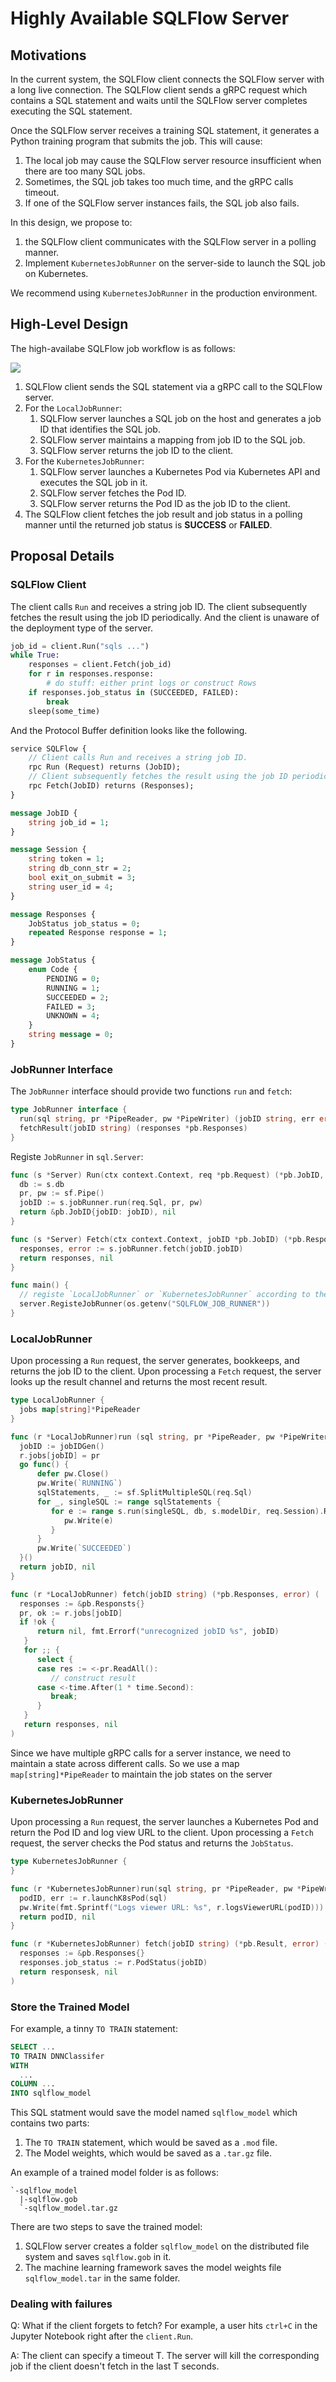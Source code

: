 # Highly Available SQLFlow Server

## Motivations

In the current system, the SQLFlow client connects the SQLFlow server with a long live connection.
The SQLFlow client sends a gRPC request which contains a SQL statement and waits until the SQLFlow server completes executing the SQL statement.

Once the SQLFlow server receives a training SQL statement, it generates a Python training program that submits the job. This will cause:

1. The local job may cause the SQLFlow server resource insufficient when there are too many SQL jobs.
1. Sometimes, the SQL job takes too much time, and the gRPC calls timeout.
1. If one of the SQLFlow server instances fails, the SQL job also fails.

In this design, we propose to:

1. the SQLFlow client communicates with the SQLFlow server in a polling manner.
1. Implement `KubernetesJobRunner` on the server-side to launch the SQL job on Kubernetes.

We recommend using `KubernetesJobRunner` in the production environment.

## High-Level Design

The high-availabe SQLFlow job workflow is as follows:

<img src="figures/cluster_job_runner.png">

1. SQLFlow client sends the SQL statement via a gRPC call to the SQLFlow server.
1. For the `LocalJobRunner`:
    1. SQLFlow server launches a SQL job on the host and generates a job ID that identifies the SQL job.
    1. SQLFlow server maintains a mapping from job ID to the SQL job.
    1. SQLFlow server returns the job ID to the client.
1. For the `KubernetesJobRunner`:
    1. SQLFlow server launches a Kubernetes Pod via Kubernetes API and executes the SQL job in it.
    1. SQLFlow server fetches the Pod ID.
    1. SQLFlow server returns the Pod ID as the job ID to the client.
1. The SQLFlow client fetches the job result and job status in a polling manner until the returned job status is **SUCCESS** or **FAILED**.

## Proposal Details

### SQLFlow Client

The client calls `Run` and receives a string job ID. The client subsequently fetches the result using the job ID periodically. And the client is unaware of the deployment type of the server.

```python
job_id = client.Run("sqls ...")
while True:
    responses = client.Fetch(job_id)
    for r in responses.response:
        # do stuff: either print logs or construct Rows
    if responses.job_status in (SUCCEEDED, FAILED):
        break
    sleep(some_time)
```

And the Protocol Buffer definition looks like the following.

```proto
service SQLFlow {
    // Client calls Run and receives a string job ID.
    rpc Run (Request) returns (JobID);
    // Client subsequently fetches the result using the job ID periodically.
    rpc Fetch(JobID) returns (Responses);
}

message JobID {
    string job_id = 1;
}

message Session {
    string token = 1;
    string db_conn_str = 2;
    bool exit_on_submit = 3;
    string user_id = 4;
}

message Responses {
    JobStatus job_status = 0;
    repeated Response response = 1;
}

message JobStatus {
    enum Code {
        PENDING = 0;
        RUNNING = 1;
        SUCCEEDED = 2;
        FAILED = 3;
        UNKNOWN = 4;
    }
    string message = 0;
}
```

### JobRunner Interface

The `JobRunner` interface should provide two functions `run` and `fetch`:

```go
type JobRunner interface {
  run(sql string, pr *PipeReader, pw *PipeWriter) (jobID string, err error){
  fetchResult(jobID string) (responses *pb.Responses)
}
```

Registe `JobRunner` in `sql.Server`:

```go
func (s *Server) Run(ctx context.Context, req *pb.Request) (*pb.JobID, error) {
  db := s.db
  pr, pw := sf.Pipe()
  jobID := s.jobRunner.run(req.Sql, pr, pw)
  return &pb.JobID{jobID: jobID), nil
}

func (s *Server) Fetch(ctx context.Context, jobID *pb.JobID) (*pb.Responses, error) {
  responses, error := s.jobRunner.fetch(jobID.jobID)
  return responses, nil
}

func main() {
  // registe `LocalJobRunner` or `KubernetesJobRunner` according to the env variable `SQLFLOW_JOB_RUNNER`
  server.RegisteJobRunner(os.getenv("SQLFLOW_JOB_RUNNER"))
}
```

### LocalJobRunner

Upon processing a `Run` request, the server generates, bookkeeps, and returns the job ID to the client.
Upon processing a `Fetch` request, the server looks up the result channel and returns the most recent result.

```go
type LocalJobRunner {
  jobs map[string]*PipeReader
}

func (r *LocalJobRunner)run (sql string, pr *PipeReader, pw *PipeWriter) (string, error){
  jobID := jobIDGen()
  r.jobs[jobID] = pr
  go func() {
      defer pw.Close()
      pw.Write(`RUNNING`)
      sqlStatements, _ := sf.SplitMultipleSQL(req.Sql)
      for _, singleSQL := range sqlStatements {
         for e := range s.run(singleSQL, db, s.modelDir, req.Session).ReadAll() {
            pw.Write(e)
         }
      }
      pw.Write(`SUCCEEDED`)
  }()
  return jobID, nil
}

func (r *LocalJobRunner) fetch(jobID string) (*pb.Responses, error) (
  responses := &pb.Responsts{}
  pr, ok := r.jobs[jobID]
  if !ok {
      return nil, fmt.Errorf("unrecognized jobID %s", jobID)
   }
   for ;; {
      select {
      case res := <-pr.ReadAll():
         // construct result
      case <-time.After(1 * time.Second):
         break;
      }
   }
   return responses, nil
)

```

Since we have multiple gRPC calls for a server instance, we need to maintain a state across different calls.
So we use a map `map[string]*PipeReader` to maintain the job states on the server

### KubernetesJobRunner

Upon processing a `Run` request, the server launches a Kubernetes Pod and return the Pod ID and log view URL to the client.
Upon processing a `Fetch` request, the server checks the Pod status and returns the `JobStatus`.

```go
type KubernetesJobRunner {
}

func (r *KubernetesJobRunner)run(sql string, pr *PipeReader, pw *PipeWriter) (string, error){
  podID, err := r.launchK8sPod(sql)
  pw.Write(fmt.Sprintf("Logs viewer URL: %s", r.logsViewerURL(podID)))
  return podID, nil
}

func (r *KubernetesJobRunner) fetch(jobID string) (*pb.Result, error) (
  responses := &pb.Responses{}
  responses.job_status := r.PodStatus(jobID)
  return responsesk, nil
)
```


### Store the Trained Model

For example, a tinny `TO TRAIN` statement:

``` sql
SELECT ...
TO TRAIN DNNClassifer
WITH
  ...
COLUMN ...
INTO sqlflow_model
```

This SQL statment would save the model named `sqlflow_model` which contains two parts:

1. The `TO TRAIN` statement, which would be saved as a `.mod` file.
1. The Model weights, which would be saved as a `.tar.gz` file.

An example of a trained model folder is as follows:

``` text
`-sqlflow_model
  |-sqlflow.gob
  `-sqlflow_model.tar.gz
```

There are two steps to save the trained model:

1. SQLFlow server creates a folder `sqlflow_model` on the distributed file system and saves `sqlflow.gob` in it.
1. The machine learning framework saves the model weights file `sqlflow_model.tar` in the same folder.

### Dealing with failures

Q: What if the client forgets to fetch? For example, a user hits `ctrl+C` in the Jupyter Notebook right after the `client.Run`.

A: The client can specify a timeout T. The server will kill the corresponding job if the client doesn't fetch in the last T seconds.
